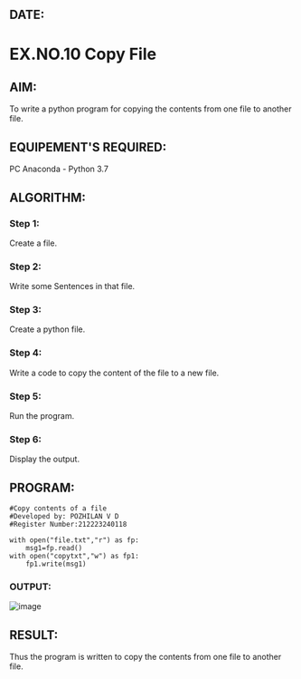 ## DATE:
# EX.NO.10 Copy File
## AIM:
To write a python program for copying the contents from one file to another file.
## EQUIPEMENT'S REQUIRED: 
PC
Anaconda - Python 3.7
## ALGORITHM: 
### Step 1:
Create a file.
### Step 2: 
Write some Sentences in that file.
### Step 3: 
Create a python file.
### Step 4:  
Write a code to copy the content of the file to a new file.
### Step 5: 
Run the program.
### Step 6: 
Display the output.
## PROGRAM:
```
#Copy contents of a file 
#Developed by: POZHILAN V D
#Register Number:212223240118

with open("file.txt","r") as fp:
    msg1=fp.read()
with open("copytxt","w") as fp1:
    fp1.write(msg1)
```
### OUTPUT:
![image](https://github.com/user-attachments/assets/781fe734-1f3d-4ddc-b92a-8c5765649a73)

## RESULT:
Thus the program is written to copy the contents from one file to another file.
